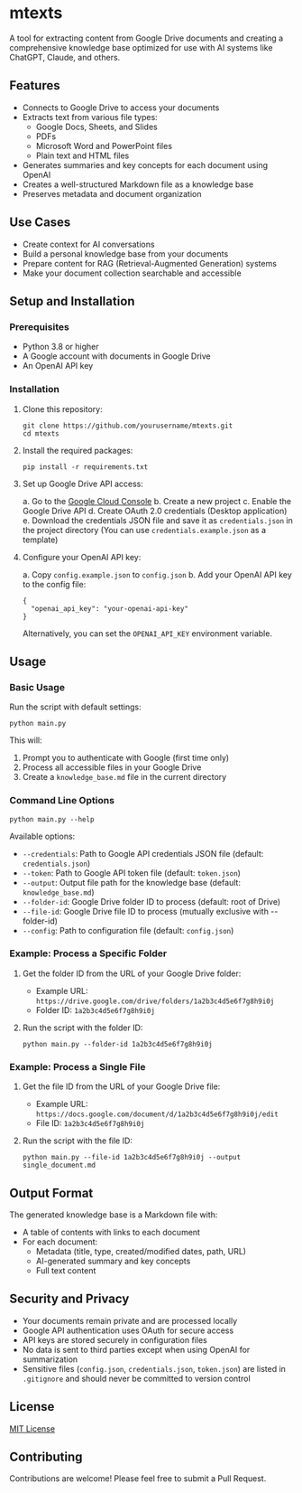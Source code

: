 # mtexts

A tool for extracting content from Google Drive documents and creating a comprehensive knowledge base optimized for use with AI systems like ChatGPT, Claude, and others.

## Features

- Connects to Google Drive to access your documents
- Extracts text from various file types:
  - Google Docs, Sheets, and Slides
  - PDFs
  - Microsoft Word and PowerPoint files
  - Plain text and HTML files
- Generates summaries and key concepts for each document using OpenAI
- Creates a well-structured Markdown file as a knowledge base
- Preserves metadata and document organization

## Use Cases

- Create context for AI conversations
- Build a personal knowledge base from your documents
- Prepare content for RAG (Retrieval-Augmented Generation) systems
- Make your document collection searchable and accessible

## Setup and Installation

### Prerequisites

- Python 3.8 or higher
- A Google account with documents in Google Drive
- An OpenAI API key

### Installation

1. Clone this repository:
   ```
   git clone https://github.com/yourusername/mtexts.git
   cd mtexts
   ```

2. Install the required packages:
   ```
   pip install -r requirements.txt
   ```

3. Set up Google Drive API access:
   
   a. Go to the [Google Cloud Console](https://console.cloud.google.com/)
   b. Create a new project
   c. Enable the Google Drive API
   d. Create OAuth 2.0 credentials (Desktop application)
   e. Download the credentials JSON file and save it as `credentials.json` in the project directory
      (You can use `credentials.example.json` as a template)

4. Configure your OpenAI API key:
   
   a. Copy `config.example.json` to `config.json`
   b. Add your OpenAI API key to the config file:
   ```
   {
     "openai_api_key": "your-openai-api-key"
   }
   ```
   
   Alternatively, you can set the `OPENAI_API_KEY` environment variable.

## Usage

### Basic Usage

Run the script with default settings:

```
python main.py
```

This will:
1. Prompt you to authenticate with Google (first time only)
2. Process all accessible files in your Google Drive
3. Create a `knowledge_base.md` file in the current directory

### Command Line Options

```
python main.py --help
```

Available options:

- `--credentials`: Path to Google API credentials JSON file (default: `credentials.json`)
- `--token`: Path to Google API token file (default: `token.json`)
- `--output`: Output file path for the knowledge base (default: `knowledge_base.md`)
- `--folder-id`: Google Drive folder ID to process (default: root of Drive)
- `--file-id`: Google Drive file ID to process (mutually exclusive with --folder-id)
- `--config`: Path to configuration file (default: `config.json`)

### Example: Process a Specific Folder

1. Get the folder ID from the URL of your Google Drive folder:
   - Example URL: `https://drive.google.com/drive/folders/1a2b3c4d5e6f7g8h9i0j`
   - Folder ID: `1a2b3c4d5e6f7g8h9i0j`

2. Run the script with the folder ID:
   ```
   python main.py --folder-id 1a2b3c4d5e6f7g8h9i0j
   ```

### Example: Process a Single File

1. Get the file ID from the URL of your Google Drive file:
   - Example URL: `https://docs.google.com/document/d/1a2b3c4d5e6f7g8h9i0j/edit`
   - File ID: `1a2b3c4d5e6f7g8h9i0j`

2. Run the script with the file ID:
   ```
   python main.py --file-id 1a2b3c4d5e6f7g8h9i0j --output single_document.md
   ```

## Output Format

The generated knowledge base is a Markdown file with:

- A table of contents with links to each document
- For each document:
  - Metadata (title, type, created/modified dates, path, URL)
  - AI-generated summary and key concepts
  - Full text content

## Security and Privacy

- Your documents remain private and are processed locally
- Google API authentication uses OAuth for secure access
- API keys are stored securely in configuration files
- No data is sent to third parties except when using OpenAI for summarization
- Sensitive files (`config.json`, `credentials.json`, `token.json`) are listed in `.gitignore` and should never be committed to version control

## License

[MIT License](LICENSE)

## Contributing

Contributions are welcome! Please feel free to submit a Pull Request.
